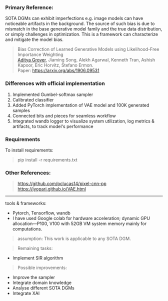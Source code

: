 ### Primary Reference:
SOTA DGMs can exhibit imperfections e.g. image models can have noticeable artifacts in the background. The source of such bias is due to mismatch in the base generative model family and the true data distribution, or simply challenges in optimization. This is a framework can characterize and mitigate the model bias.

> Bias Correction of Learned Generative Models using Likelihood-Free Importance Weighting  
> [Aditya Grover](https://aditya-grover.github.io), Jiaming Song, Alekh Agarwal, Kenneth Tran, Ashish Kapoor, Eric Horvitz, Stefano Ermon.  
> Paper: https://arxiv.org/abs/1906.09531  

### Differences with official implementation
1. Implemented Gumbel-softmax sampler
2. Calibrated classifier
2. Added PyTorch implementation of VAE model and 100K generated samples
2. Connected bits and pieces for seamless workflow 
2. Integrated wandb logger to visualize system utilization, log metrics & artifacts, to track model's performance

### Requirements
To install requirements:
> pip install -r requirements.txt

### Other References:
> https://github.com/pclucas14/pixel-cnn-pp
> https://jyopari.github.io/VAE.html
---
tools & frameworks:
* Pytorch, Tensorflow, wandb
* I have used Google colab for hardware acceleration; dynamic GPU allocation—P100, V100 with 52GB VM system memory mainly for computations.

> assumption: This work is applicable to any SOTA DGM.

> Remaining tasks:
- Implement SIR algorithm

> Possible improvements:
- Improve the sampler
- Integrate domain knowledge
- Analyse different SOTA DGMs
- Integrate XAI
